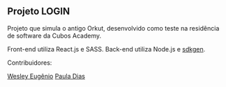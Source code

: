 ## Projeto LOGIN

Projeto que simula o antigo Orkut, desenvolvido como teste na residência de software da Cubos Academy.

Front-end utiliza React.js e SASS.
Back-end utiliza Node.js e [sdkgen](https://sdkgen.github.io/).

Contribuidores:

[Wesley Eugênio](https://github.com/eugenio-cyber)
[Paula Dias](https://github.com/PaulaDiass)
